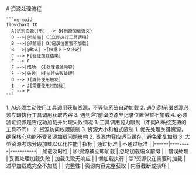 <execution>
  <process>
    # 资源处理流程
    
    ```mermaid
    flowchart TD
      A[识别资源引用] --> B{判断加载语义}
      B -->|@!前缀| C[立即执行工具调用]
      B -->|@?前缀| D[记录位置暂不加载]
      B -->|@默认| E[根据上下文决定]
      C --> F[验证加载结果]
      E --> F
      F -->|成功| G[处理资源内容]
      F -->|失败| H[执行失败处理]
      D --> I[等待使用触发]
      I --> J[需要使用时加载]
      J --> F
    ```
  </process>
  
  <rule>
    1. AI必须主动使用工具调用获取资源，不等待系统自动加载
    2. 遇到@!前缀资源必须立即执行工具调用获取内容
    3. 遇到@?前缀资源应记录位置但暂不加载
    4. 必须验证资源是否成功加载并处理失败情况
  </rule>
  
  <constraint>
    1. 工具调用能力限制（不同AI系统支持的工具不同）
    2. 资源访问权限限制
    3. 资源大小和格式限制
  </constraint>
  
  <guideline>
    1. 优先处理关键资源，确保核心功能不受资源加载问题影响
    2. 资源内容应适当缓存，避免重复加载
    3. 大型资源考虑分段加载以优化性能
  </guideline>
  
  <criteria>
    | 指标 | 通过标准 | 不通过标准 |
    |------|---------|-----------|
    | 加载及时性 | @!资源被立即加载 | 忽略加载语义前缀 |
    | 错误处理 | 妥善处理加载失败 | 加载失败无响应 |
    | 懒加载执行 | @?资源仅在需要时加载 | 过早加载或完全不加载 |
    | 完整性 | 资源内容完整获取 | 内容截断或损坏 |
  </criteria>
</execution>